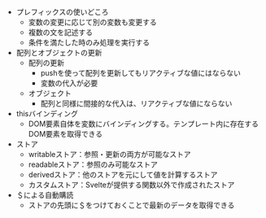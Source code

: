 - プレフィックスの使いどころ
  - 変数の変更に応じて別の変数も変更する
  - 複数の文を記述する
  - 条件を満たした時のみ処理を実行する
- 配列とオブジェクトの更新
  - 配列の更新
    - pushを使って配列を更新してもリアクティブな値にはならない
    - 変数の代入が必要
  - オブジェクト
    - 配列と同様に間接的な代入は、リアクティブな値にならない
- thisバインディング
  - DOM要素自体を変数にバインディングする。テンプレート内に存在するDOM要素を取得できる
- ストア
  - writableストア：参照・更新の両方が可能なストア
  - readableストア：参照のみ可能なストア
  - derivedストア：他のストアを元にして値を計算するストア
  - カスタムストア：Svelteが提供する関数以外で作成されたストア
- ＄による自動購読
  - ストアの先頭に＄をつけておくことで最新のデータを取得できる